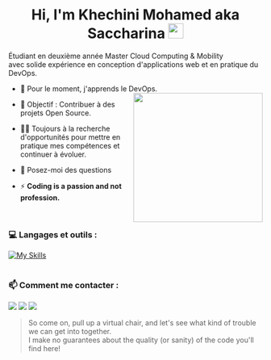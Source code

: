 <h1 align="center">Hi, I'm Khechini Mohamed aka Saccharina <img width="30px" src="https://raw.githubusercontent.com/iampavangandhi/iampavangandhi/master/gifs/Hi.gif"></h1>
<p> 
Étudiant en deuxième année Master Cloud Computing & Mobility<br>
avec solide expérience en conception d'applications web et en pratique du DevOps.
</p>


- 🌱 Pour le moment, j'apprends le DevOps. <img align="right" style="width:16rem; height:auto" src="https://media.giphy.com/media/ao9DUiTKH60XS/giphy.gif"/>


- 🤝 Objectif : Contribuer à des projets Open Source.

- 👨‍💻 Toujours à la recherche d'opportunités pour mettre en pratique mes compétences et continuer à évoluer.

- 💬 Posez-moi des questions

- ⚡ **Coding is a passion and not profession.**

<br>

### 💻  Langages et outils : 

[![My Skills](https://skillicons.dev/icons?i=html,css,sass,js,vue,react,redux,gatsby,jquery,nodejs,php,wordpress,symfony,laravel,mysql,postgres,mongodb,redis,firebase,postman,docker,kubernetes,gcp,aws,git,github,gitlab,linux)](https://skillicons.dev)
<br>
<br>

### 📫  Comment me contacter :
[<img src="https://img.shields.io/badge/Gmail-D14836?&style=for-the-badge&logo=gmail&logoColor=white" />](mailto:khechinibakr20@gmail.com)
[<img src="https://img.shields.io/badge/linkedin-%230077B5.svg?&style=for-the-badge&logo=linkedin&logoColor=white" />](https://www.linkedin.com/in/khechinimed/)
[<img src = "https://img.shields.io/badge/twitter-%2320A1F1.svg?&style=for-the-badge&logo=twitter&logoColor=white">](https://twitter.com/khechinimedd/) 


> So come on, pull up a virtual chair, and let's see what kind of trouble we can get into together.<br>
> I make no guarantees about the quality (or sanity) of the code you'll find here!

<!--
**khechinimed/khechinimed** is a ✨ _special_ ✨ repository because its `README.md` (this file) appears on your GitHub profile.
